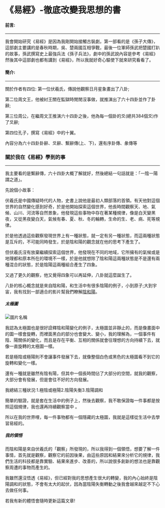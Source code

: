 
# 《易經》-徹底改變我思想的書
#### 前言:
---
我會開始研究《易經》是因為我剛開始接觸古裝劇，第一部看的是《孫子大傳》，這部劇主要講的是春秋時期，吳、楚兩國互相爭戰，最後一位軍師孫武把楚國打趴的故事，孫武撰寫史上最強兵法《孫子兵法》，劇中的孫武說內容是參考《易經》然後其中這部劇也都有講到《易經》，所以我就好奇心驅使下就來研究看看了。


#### 簡介:
---

關於作者有四位: 
第一位伏羲氏，傳說他觀察日月星象畫出了八卦;

第二位周文王，他被紂王關在監獄時閒閒沒事做，就推演出了六十四卦並作了卦辭;

第三位周公，在繼周文王推演六十四卦之後，他為每一個卦的爻(總共384個爻)作了爻辭;

第四位孔子，撰寫《易經》中的十翼。

內容分為六十四卦卦辭、爻辭、繫辭傳(上、下)，還有序卦傳、彖傳等

### 關於我在《易經》學到的事
---

我主要看的是繫辭傳，六十四卦大概了解就好，然後總結一句話就是：「一陰一陽謂之道」。

先說個小故事：

伏羲氏是中國傳疑時代的人物，史書上說他是最初人類部落的首領。有天他對這個世界的自然變化感到好奇，於是他開始探索這個世界，他長時間觀察天、地、氣候、山川、河流等自然景象，他發現這些事物中存在著某種規律，像是白天變黑夜，又從黑夜變白天，氣候有春、夏、秋、冬的輪轉，生命的生、老、病、死等規律。

於是他透過這些觀察發現世界上有一種狀態，就一定有另一種狀態，而這兩種狀態是互斥的，不可能同時發生，於是陰和陽的觀念就在他的思考下產生了。

但伏羲氏沒有放棄繼續探索這個世界，他發現在不同的地域，它所擁有的氣候或是地理都和原本所在的環境不一樣，於是他就想除了陰和陽這兩種狀態是不是還有兩種混合的狀態，於是陰陽這兩種組合產生了四象。

又過了更久的觀察，他又覺得四象可以再延伸，八卦就這麼誕生了。

八卦的核心概念就是來自陰和陽，和生活中有很多陰陽的例子，小到原子;大到宇宙，我有找到一部適合的影片幫我們瞭解[陰和陽](https://www.youtube.com/watch?v=ezmR9Attpyc)。

##### 太極圖
![圖片名稱](https://p2.itc.cn/q_70/images03/20210828/6198f1db6a7a4eb6be3b674f97f969c6.gif)

我認為太極圖也是很好詮釋陰和陽變化的例子，太極圖並非靜止的，而是像畫面中的圖一樣會旋轉，而裡面黑白的部分也會變大、變小，我的理解為，一個事件有陰、陽關係的變化，而且是存在平衡、互相的關係就會往理想的方向持續下去，就像一直旋轉的太極圖一樣。

若是極陰或極陽則不會讓事件發展下去，就像整個白色或黑色的太極圖看不到它的旋轉和變化一樣。

還有一種就是雖然有陰有陽，但其中一個長時間佔了大部分的空間，就我的觀察，大部分會有發展，但是會往不好的方向發展。

我總結三種狀況:1.極陰或極陽2.陰陽失衡3.陰陽調和

簡單的驗證，就是套在生活中的例子上，然後去觀察，我不敢保證每一件事都是按照這個規律，我也還再持續觀察當中 。

所以在我的世界哩，每一件事物都有一個隱藏的太極圖，我就是這樣從生活中去學習易經的。

##### 我的領悟

而陰和陽是來自伏羲氏的「觀察」所發現的，所以我得到一個領悟，想要了解一件事情，首先就是觀察，觀察它的前因後果，由這些原因和結果來分析它的規律，我們生活的科技都是靠實驗、結果來進步、改善的，所以說很多創新的想法也是靠觀察周遭的事物而產生的。

我雖然還沒悟透《易經》，但已經對我的思想產生很大的轉變，我的內心始終是陰陽調和的狀態，不會有太大的起伏，因為當陰陽失衡轉動之後我會越來越定不下心去做任何事。

若我有新的體悟會隨時更新這篇文章!

